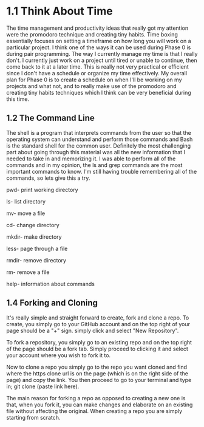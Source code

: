 # 1.1 Think About Time

The time management and productivity ideas that really got my attention were the promodoro technique and creating tiny habits. Time boxing essentially focuses on setting a timeframe on how long you will work on a particular project. I think one of the ways it can be used during Phase 0 is during pair programming. The way I currently manage my time is that I really don't. I currently just work on a project until tired or unable to continue, then come back to it at a later time. This is really not very practical or efficient since I don't have a schedule or organize my time effectively. My overall plan for Phase 0 is to create a schedule on when I'll be working on my projects and what not, and to really make use of the promodoro and creating tiny habits techniques which I think can be very beneficial during this time.

## 1.2 The Command Line

The shell is a program that interprets commands from the user so that the operating system can understand and perform those commands and Bash is the standard shell for the common user. Definitely the most challenging part about going through this material was all the new information that I needed to take in and memorizing it. I was able to perform all of the commands and in my opinion, the ls and grep commands are the most important commands to know. I'm still having trouble remembering all of the commands, so lets give this a try.

pwd- print working directory

ls- list directory

mv- move a file

cd- change directory

mkdir- make directory

less- page through a file

rmdir- remove directory

rm- remove a file

help- information about commands

## 1.4 Forking and Cloning

It's really simple and straight forward to create, fork and clone a repo. To create, you simply go to your GitHub account and on the top right of your page should be a "+" sign. simply click and select "New Repository". 

To fork a repository, you simply go to an existing repo and on the top right of the page should be a fork tab. Simply proceed to clicking it and select your account where you wish to fork it to.

Now to clone a repo you simply go to the repo you want cloned and find where the https clone url is on the page (which is on the right side of the page) and copy the link. You then proceed to go to your terminal and type in; git clone (paste link here). 

The main reason for forking a repo as opposed to creating a new one is that, when you fork it, you can make changes and elaborate on an existing file without affecting the original. When creating a repo you are simply starting from scratch.
